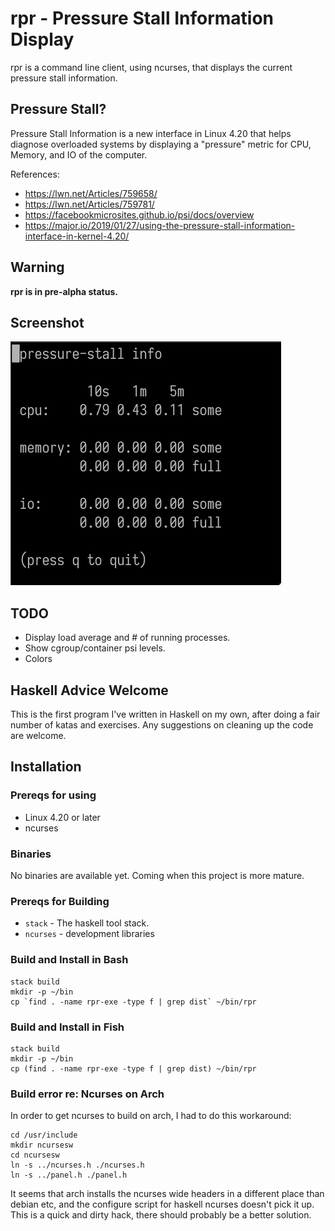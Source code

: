 # rpr - Pressure Stall Information Display

rpr is a command line client, using ncurses, that displays the current
pressure stall information.

## Pressure Stall?

Pressure Stall Information is a new interface in Linux 4.20 that helps
diagnose overloaded systems by displaying a "pressure" metric for CPU,
Memory, and IO of the computer.

References:

* https://lwn.net/Articles/759658/
* https://lwn.net/Articles/759781/
* https://facebookmicrosites.github.io/psi/docs/overview
* https://major.io/2019/01/27/using-the-pressure-stall-information-interface-in-kernel-4.20/

## Warning

**rpr is in pre-alpha status.**

## Screenshot

![Screenshot](/doc/rpr-screenshot-2019-02-26.png?raw=true "Screenshot")

## TODO

* Display load average and # of running processes.
* Show cgroup/container psi levels.
* Colors

## Haskell Advice Welcome

This is the first program I've written in Haskell on my own, after doing
a fair number of katas and exercises.  Any suggestions on cleaning up
the code are welcome.

## Installation

### Prereqs for using

* Linux 4.20 or later
* ncurses

### Binaries

No binaries are available yet.  Coming when this project is more mature.

### Prereqs for Building

* `stack` - The haskell tool stack.
* `ncurses` - development libraries

### Build and Install in Bash
```
stack build
mkdir -p ~/bin
cp `find . -name rpr-exe -type f | grep dist` ~/bin/rpr
```

### Build and Install in Fish

```
stack build
mkdir -p ~/bin
cp (find . -name rpr-exe -type f | grep dist) ~/bin/rpr
```

### Build error re: Ncurses on Arch

In order to get ncurses to build on arch, I had to do this workaround:

```
cd /usr/include
mkdir ncursesw
cd ncursesw
ln -s ../ncurses.h ./ncurses.h
ln -s ../panel.h ./panel.h
```

It seems that arch installs the ncurses wide headers in a different place 
than debian etc, and the configure script for haskell ncurses doesn't pick
it up.  This is a quick and dirty hack, there should probably be a better solution.
